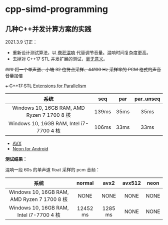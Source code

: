 # cpp-simd-programming

## 几种C++并发计算方案的实践

2021.3.9 订正：

+ 重新设计测试算法，以 [卷积混响](http://songho.ca/dsp/convolution/convolution.html#cpp_conv1d) 代替调节音量。混响时间复杂度更高。
+ 去掉对 C++17 STL 并发扩展的测试，[毫无意义](https://ermao.live/2021/03/05/C++17%E5%B9%B6%E8%A1%8C%E7%AE%97%E6%B3%95%E6%8E%A2%E7%A9%B6/)。

~~### 将一个单声道、小端 32 位符点采样、44100 Hz 采样率的 PCM 格式的声音音量加倍~~

~~+ C++17 STL~~ [Extensions for Parallelism](https://en.cppreference.com/w/cpp/experimental/parallelism)

|               系统                           | seq | par | par_unseq |
| :-----------------------------------------: | :---: | :---: | :---: |
| Windows 10, 16GB RAM, AMD Ryzen 7 1700 8 核 | 139ms | 35ms | 35ms |
| Windows 10, 16GB RAM, Intel i7-7700 4 核 | 106ms | 33ms | 33ms |

+ [AVX](https://software.intel.com/content/www/us/en/develop/articles/introduction-to-intel-advanced-vector-extensions.html)
+ [Neon for Android](https://developer.arm.com/architectures/instruction-sets/simd-isas/neon)

**测试结果：**

混响一段 60s 的单声道 float 采样的 pcm 音频：

|               系统                           | normal       | avx2       | avx512      | neon      |
| :-----------------------------------------:  | :----------: | :--------: | :---------: | :-------: |
| Windows 10, 16GB RAM, AMD Ryzen 7 1700 8 核  | NONE         | NONE       | NONE        | NONE      |
| Windows 10, 16GB RAM, Intel i7-7700 4 核     | 12452 ms     | 1285 ms    | NONE        | NONE      |